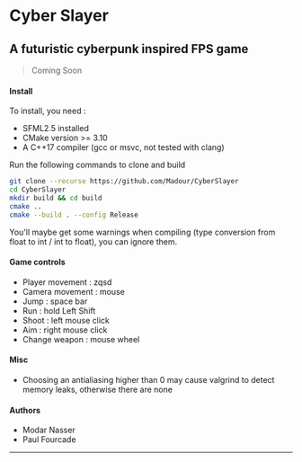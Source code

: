 # Cyber Slayer

## A futuristic cyberpunk inspired FPS game

> Coming Soon

#### Install

To install, you need : 

- SFML2.5 installed
- CMake version >= 3.10
- A C++17 compiler (gcc or msvc, not tested with clang)

Run the following commands to clone and build 

```bash
git clone --recurse https://github.com/Madour/CyberSlayer
cd CyberSlayer
mkdir build && cd build
cmake ..
cmake --build . --config Release
```

You'll maybe get some warnings when compiling (type conversion from float to int / int to float), you can ignore them.


#### Game controls

- Player movement : zqsd
- Camera movement : mouse
- Jump : space bar
- Run : hold Left Shift
- Shoot : left mouse click 
- Aim : right mouse click 
- Change weapon : mouse wheel


#### Misc

- Choosing an antialiasing higher than 0 may cause valgrind to detect memory leaks, otherwise there are none

#### Authors

- Modar Nasser
- Paul Fourcade

---
